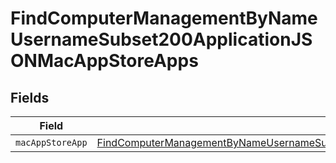 # FindComputerManagementByNameUsernameSubset200ApplicationJSONMacAppStoreApps


## Fields

| Field                                                                                                                                                                                                             | Type                                                                                                                                                                                                              | Required                                                                                                                                                                                                          | Description                                                                                                                                                                                                       |
| ----------------------------------------------------------------------------------------------------------------------------------------------------------------------------------------------------------------- | ----------------------------------------------------------------------------------------------------------------------------------------------------------------------------------------------------------------- | ----------------------------------------------------------------------------------------------------------------------------------------------------------------------------------------------------------------- | ----------------------------------------------------------------------------------------------------------------------------------------------------------------------------------------------------------------- |
| `macAppStoreApp`                                                                                                                                                                                                  | [FindComputerManagementByNameUsernameSubset200ApplicationJSONMacAppStoreAppsMacAppStoreApp](../../models/operations/findcomputermanagementbynameusernamesubset200applicationjsonmacappstoreappsmacappstoreapp.md) | :heavy_minus_sign:                                                                                                                                                                                                | N/A                                                                                                                                                                                                               |